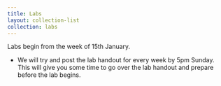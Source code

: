 ```yaml
---
title: Labs
layout: collection-list
collection: labs
---
```


Labs begin from the week of 15th January. 

* We will try and post the lab handout for every week by 5pm Sunday. This will
give you some time to go over the lab handout and prepare before the lab begins. 
